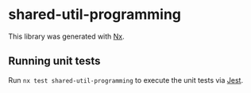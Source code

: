 # shared-util-programming

This library was generated with [Nx](https://nx.dev).

## Running unit tests

Run `nx test shared-util-programming` to execute the unit tests via [Jest](https://jestjs.io).
